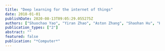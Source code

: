 ```yaml
---
title: "Deep learning for the internet of things"
date: 2018-01-01
publishDate: 2020-08-13T09:05:29.055275Z
authors: ["Shuochao Yao", "Yiran Zhao", "Aston Zhang", "Shaohan Hu", "Huajie Shao", "Chao Zhang", "Lu Su", "Tarek Abdelzaher"]
publication_types: ["2"]
abstract: ""
featured: false
publication: "*Computer*"
---
```


